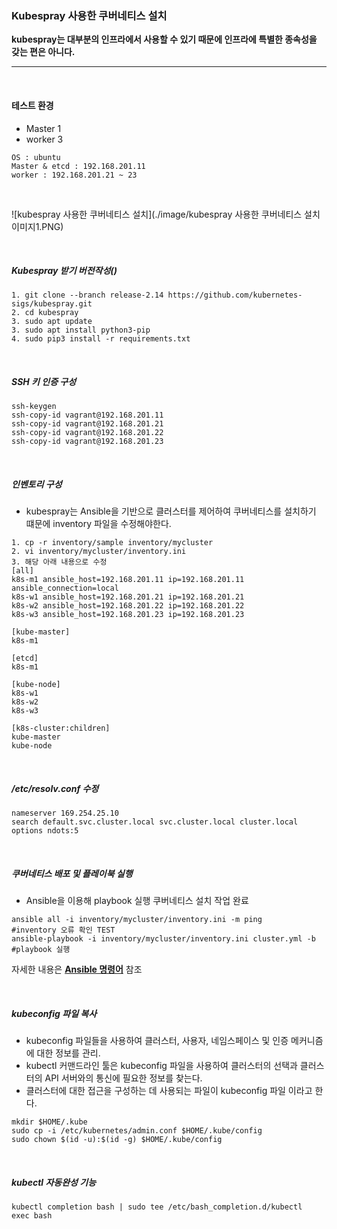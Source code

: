 

### Kubespray 사용한 쿠버네티스 설치

**kubespray는 대부분의 인프라에서 사용할 수 있기 때문에 인프라에 특별한 종속성을 갖는 편은 아니다.**

---

<br>

#### 테스트 환경

* Master 1
* worker 3

```
OS : ubuntu
Master & etcd : 192.168.201.11
worker : 192.168.201.21 ~ 23
```

<br>

![kubespray 사용한 쿠버네티스 설치](./image/kubespray 사용한 쿠버네티스 설치 이미지1.PNG)

<br>

##### Kubespray 받기 버전작성()

```
1. git clone --branch release-2.14 https://github.com/kubernetes-sigs/kubespray.git
2. cd kubespray
3. sudo apt update
3. sudo apt install python3-pip
4. sudo pip3 install -r requirements.txt
```

<br>

##### SSH 키 인증 구성

```
ssh-keygen
ssh-copy-id vagrant@192.168.201.11
ssh-copy-id vagrant@192.168.201.21
ssh-copy-id vagrant@192.168.201.22
ssh-copy-id vagrant@192.168.201.23
```

<br>

##### 인벤토리 구성

* kubespray는 Ansible을 기반으로 클러스터를 제어하여 쿠버네티스를 설치하기 떄문에 inventory 파일을 수정해야한다.

```
1. cp -r inventory/sample inventory/mycluster
2. vi inventory/mycluster/inventory.ini
3. 해당 아래 내용으로 수정
[all]
k8s-m1 ansible_host=192.168.201.11 ip=192.168.201.11 ansible_connection=local
k8s-w1 ansible_host=192.168.201.21 ip=192.168.201.21
k8s-w2 ansible_host=192.168.201.22 ip=192.168.201.22
k8s-w3 ansible_host=192.168.201.23 ip=192.168.201.23

[kube-master]
k8s-m1

[etcd]
k8s-m1

[kube-node]
k8s-w1
k8s-w2
k8s-w3

[k8s-cluster:children]
kube-master
kube-node
```

<br>

##### /etc/resolv.conf 수정

```
nameserver 169.254.25.10
search default.svc.cluster.local svc.cluster.local cluster.local
options ndots:5
```

<br>

##### 쿠버네티스 배포 및 플레이북 실행

* Ansible을 이용해 playbook 실행 쿠버네티스 설치 작업 완료

```
ansible all -i inventory/mycluster/inventory.ini -m ping     			#inventory 오류 확인 TEST
ansible-playbook -i inventory/mycluster/inventory.ini cluster.yml -b    #playbook 실행
```

자세한 내용은 **[Ansible 명령어](url)** 참조

<br>

##### kubeconfig 파일 복사

* kubeconfig 파일들을 사용하여 클러스터, 사용자, 네임스페이스 및 인증 메커니즘에 대한 정보를 관리. 
* kubectl 커맨드라인 툴은 kubeconfig 파일을 사용하여 클러스터의 선택과 클러스터의 API 서버와의 통신에 필요한 정보를 찾는다.
* 클러스터에 대한 접근을 구성하는 데 사용되는 파일이 kubeconfig 파일 이라고 한다.

```
mkdir $HOME/.kube
sudo cp -i /etc/kubernetes/admin.conf $HOME/.kube/config
sudo chown $(id -u):$(id -g) $HOME/.kube/config
```

<br>

##### kubectl 자동완성 기능

```
kubectl completion bash | sudo tee /etc/bash_completion.d/kubectl
exec bash
```
